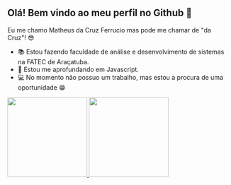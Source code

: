 ## Olá! Bem vindo ao meu perfil no Github 👋
Eu me chamo Matheus da Cruz Ferrucio mas pode me chamar de "da Cruz"! 😎

<!--
**matheusferrucio/Matheusferrucio** is a ✨ _special_ ✨ repository because its `README.md` (this file) appears on your GitHub profile.

Here are some ideas to get you started:

- 🔭 I’m currently working on ...
- 🌱 I’m currently learning ...
- 👯 I’m looking to collaborate on ...
- 🤔 I’m looking for help with ...
- 💬 Ask me about ...
- 📫 How to reach me: ...
- 😄 Pronouns: ...
- ⚡ Fun fact: ...
-->
- 📚 Estou fazendo faculdade de análise e desenvolvimento de sistemas na FATEC de Araçatuba.
- 🤩 Estou me aprofundando em Javascript.
- 💻 No momento não possuo um trabalho, mas estou a procura de uma oportunidade 😁

<div>
<a href="https://github.com/Matheusferrucio">
  <img height="180em" src="https://github-readme-stats.vercel.app/api/top-langs/?username=Matheusferrucio&layout=compact&langs_count=7&theme=dracula"/>
  <img height="180em" src="https://github-readme-stats.vercel.app/api?username=Matheusferrucio&show_icons=true&theme=dracula&include_all_commits=true&count_private=true"/>
</div>
